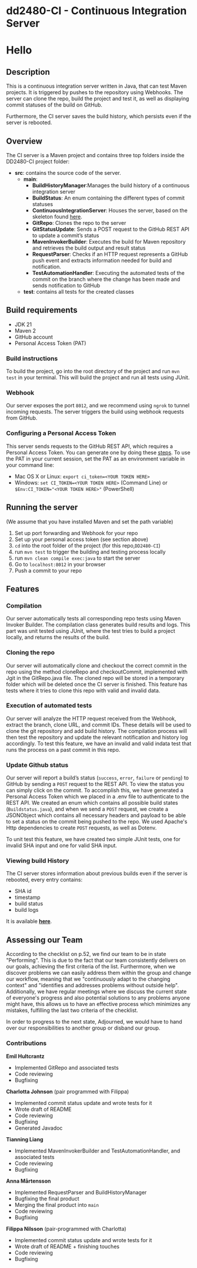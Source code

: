 # dd2480-CI - Continuous Integration Server

# Hello

## Description

This is a continuous integration server written in Java, that can test Maven projects. It is triggered by pushes to the repository using Webhooks. The server can clone the repo, build the project and test it, as well as displaying commit statuses of the build on GitHub.

Furthermore, the CI server saves the build history, which persists even if the server is rebooted.

## Overview
The CI server is a Maven project and contains three top folders inside the DD2480-CI project folder:
* **src**: contains the source code of the server.
  * **main**:
    * **BuildHistoryManager**:Manages the build history of a continuous integration server
    * **BuildStatus**: An enum containing the different types of commit statuses
    * **ContinuousIntegrationServer**: Houses the server, based on the skeleton found [here](https://github.com/KTH-DD2480/smallest-java-ci).
    * **GitRepo**: Clones the repo to the server
    * **GitStatusUpdate**: Sends a POST request to the GitHub REST API to update a commit’s status
    * **MavenInvokerBuilder**: Executes the build for Maven repository and retrieves the build output and result status
    * **RequestParser**: Checks if an HTTP request represents a GitHub push event and extracts information needed for build and notification.
    * **TestAutomationHandler**: Executing the automated tests of the commit on the branch where the change has been made
      and sends notification to GitHub
  * **test**: contains all tests for the created classes


## Build requirements
* JDK 21
* Maven 2
* GitHub account
* Personal Access Token (PAT)

### Build instructions
To build the project, go into the root directory of the project and run `mvn test` in your terminal. This will build the project and run all tests using JUnit.

### Webhook
Our server exposes the port `8012`, and we recommend using `ngrok` to tunnel incoming requests. The server triggers the build using webhook requests from GitHub.

### Configuring a Personal Access Token 
This server sends requests to the GitHub REST API, which requires a Personal Access Token. 
You can generate one by doing these [steps](https://docs.github.com/en/authentication/keeping-your-account-and-data-secure/managing-your-personal-access-tokens#creating-a-personal-access-token-classic).
To use the PAT in your current session, set the PAT as an environment variable in your command line:
* Mac OS X or Linux: `export ci_token=<YOUR TOKEN HERE>`
* Windows: `set CI_TOKEN=<YOUR TOKEN HERE>` (Command Line) or `$Env:CI_TOKEN="<YOUR TOKEN HERE>"` (PowerShell)


## Running the server ##
(We assume that you have installed Maven and set the path variable)
1. Set up port forwarding and Webhook for your repo
2. Set up your personal access token (see section above)
3. `cd` into the root folder of the project (for this repo,`DD2480-CI`)
4. run `mvn test` to trigger the building and testing process locally
4. run `mvn clean compile exec:java` to start the server
5. Go to `localhost:8012` in your browser
6. Push a commit to your repo

## Features

### Compilation 
Our server automatically tests all corresponding repo tests using Maven Invoker Builder. 
The compilation class generates build results and logs. This part was unit tested using JUnit, where the test tries to build a project locally,
and returns the results of the build.

### Cloning the repo
Our server will automatically clone and checkout the correct commit in the repo using the method cloneRepo and checkoutCommit, implemented with Jgit in the GitRepo.java file. 
The cloned repo will be stored in a temporary folder which will be deleted once the CI server is finished. 
This feature has tests where it tries to clone this repo with valid and invalid data.

### Execution of automated tests
Our server will analyze the HTTP request received from the Webhook, extract the branch, clone URL, and commit IDs. 
These details will be used to clone the git repository and add build history. 
The compilation process will then test the repository and update the relevant notification and history log accordingly.
To test this feature, we have an invalid and valid indata test that runs the process on a past commit in this repo.

### Update Github status
Our server will report a build’s status (`success`, `error`, `failure` or `pending`) to GitHub by sending a `POST` request to the REST API. To view the status you can simply click on the commit.
To accomplish this, we have generated a Personal Access Token which we placed in a .env file to authenticate to the REST API.
We created an enum which contains all possible build states (`Buildstatus.java`), and when we send a `POST` request, we create a JSONObject which contains all necessary headers and payload to be able to set a status on the commit being pushed to the repo.
We used Apache's Http dependencies to create `POST` requests, as well as Dotenv. 

To unit test this feature, we have created two simple JUnit tests, one for invalid SHA input and one for valid SHA input.

### Viewing build History
The CI server stores information about previous builds even if the server is rebooted, every entry contains:
* SHA id
* timestamp
* build status
* build logs

It is available **[here](https://composed-cheaply-liger.ngrok-free.app/buildhistory)**.


## Assessing our Team
According to the checklist on p.52, we find our team to be in state "Performing". This is due to the fact that our team consistently delivers on our goals, achieving the first criteria of the list.
Furthermore, when we discover problems we can easily address them within the group and change our workflow, meaning that we "continuously adapt to the changing context" 
and "identifies and addresses problems without outside help". 
Additionally, we have regular meetings where we discuss the current state of everyone's progress and also potential solutions to any problems anyone might have,
this allows us to have an effective process which minimizes any mistakes, fulfilling the last two criteria of the checklist.

In order to progress to the next state, Adjourned, we would have to hand over our responsibilities to another group or disband our group. 

### Contributions
**Emil Hultcrantz**
* Implemented GitRepo and associated tests
* Code reviewing
* Bugfixing

**Charlotta Johnson** (pair programmed with Filippa)
* Implemented commit status update and wrote tests for it
* Wrote draft of README
* Code reviewing
* Bugfixing
* Generated Javadoc 

**Tianning Liang**
* Implemented MavenInvokerBuilder and TestAutomationHandler, and associated tests
* Code reviewing
* Bugfixing

**Anna Mårtensson**
* Implemented RequestParser and BuildHistoryManager
* Bugfixing the final product
* Merging the final product into `main`
* Code reviewing
* Bugfixing

**Filippa Nilsson** (pair-programmed with Charlotta)
* Implemented commit status update and wrote tests for it
* Wrote draft of README + finishing touches
* Code reviewing
* Bugfixing
